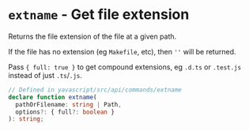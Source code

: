 # `extname` - Get file extension

Returns the file extension of the file at a given path.

If the file has no extension (eg `Makefile`, etc), then `''` will be returned.

Pass `{ full: true }` to get compound extensions, eg `.d.ts` or `.test.js` instead of just `.ts`/`.js`.

```ts
// Defined in yavascript/src/api/commands/extname
declare function extname(
  pathOrFilename: string | Path,
  options?: { full?: boolean }
): string;
```
